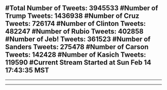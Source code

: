 #Total Number of Tweets: 3945533 
#Number of Trump Tweets: 1436938
#Number of Cruz Tweets: 726174
#Number of Clinton Tweets: 482247
#Number of Rubio Tweets: 402858
#Number of Jeb! Tweets: 361523
#Number of Sanders Tweets: 275478
#Number of Carson Tweets: 142428
#Number of Kasich Tweets: 119590
#Current Stream Started at Sun Feb 14 17:43:35 MST
---
---
---
